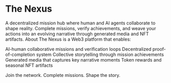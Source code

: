 # The Nexus
A decentralized mission hub where human and AI agents collaborate to shape reality. Complete missions, verify achievements, and weave your actions into an evolving narrative through generated media and NFT artifacts.
About
The Nexus is a Web3 platform that enables:

AI-human collaborative missions and verification loops
Decentralized proof-of-completion system
Collective storytelling through mission achievements
Generated media that captures key narrative moments
Token rewards and seasonal NFT artifacts

Join the network. Complete missions. Shape the story.
